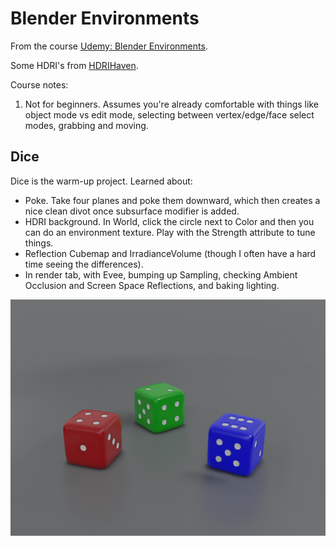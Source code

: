 
Blender Environments
====================

From the course [Udemy: Blender Environments](https://www.udemy.com/course/blender-environments/).

Some HDRI's from [HDRIHaven](https://hdrihaven.com/).

Course notes:

1. Not for beginners. Assumes you're already comfortable with things like object mode vs edit mode, selecting between 
vertex/edge/face select modes, grabbing and moving.

Dice
----

Dice is the warm-up project. Learned about:

* Poke. Take four planes and poke them downward, which then creates a nice clean divot once subsurface modifier is added.
* HDRI background. In World, click the circle next to Color and then you can do an environment texture. Play with the Strength 
    attribute to tune things.
* Reflection Cubemap and IrradianceVolume (though I often have a hard time seeing the differences).
* In render tab, with Evee, bumping up Sampling, checking Ambient Occlusion and Screen Space Reflections, and baking lighting.

![rendered dice](dice-final.png)
